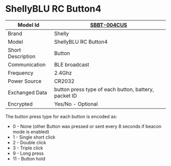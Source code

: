 # ShellyBLU RC Button4

|Model Id|[SBBT-004CUS](https://github.com/theengs/decoder/blob/development/src/devices/SBBT_004CUS_json.h)|
|-|-|
|Brand|Shelly|
|Model|ShellyBLU RC Button4|
|Short Description|Button|
|Communication|BLE broadcast|
|Frequency|2.4Ghz|
|Power Source|CR2032|
|Exchanged Data|button press type of each button, battery, packet ID|
|Encrypted|Yes/No - Optional|

The button press type for each button is encoded as:

* 0 - None (other Button was pressed or sent every 8 seconds if beacon mode is enabled)
* 1 - Single short click
* 2 - Double click
* 3 - Triple click
* 9 - Long press
* 11 - Button hold
